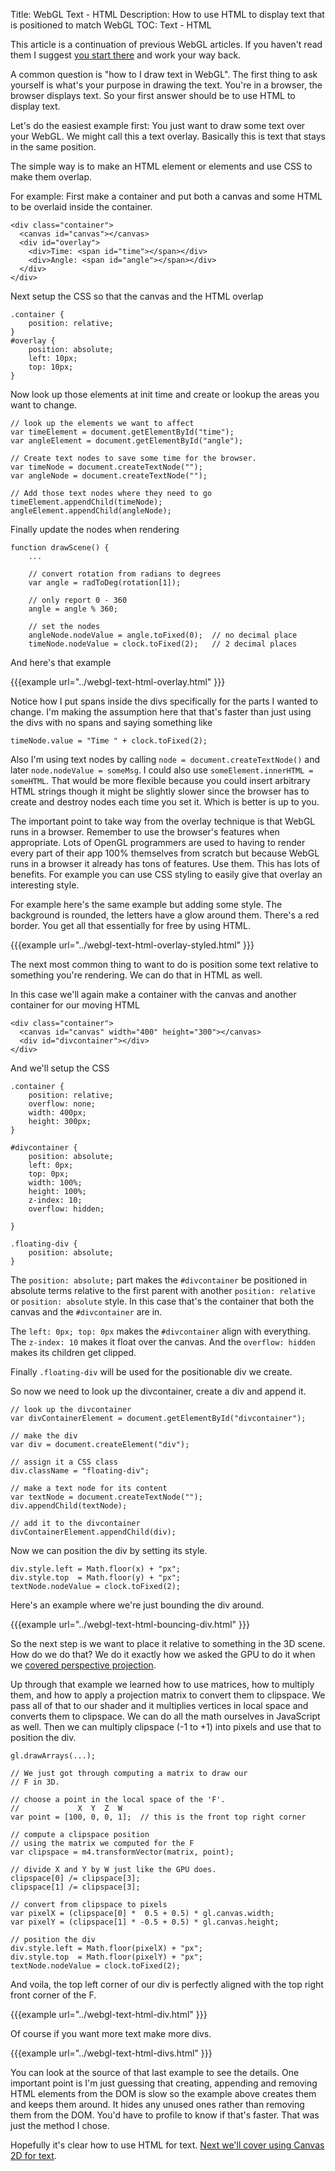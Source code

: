 Title: WebGL Text - HTML
Description: How to use HTML to display text that is positioned to match WebGL
TOC: Text - HTML


This article is a continuation of previous WebGL articles.  If you haven't
read them I suggest [you start there](webgl-3d-perspective.html) and work
your way back.

A common question is "how to I draw text in WebGL".  The first thing to
ask yourself is what's your purpose in drawing the text.  You're in a
browser, the browser displays text.  So your first answer should be to use
HTML to display text.

Let's do the easiest example first: You just want to draw some text over
your WebGL.  We might call this a text overlay.  Basically this is text
that stays in the same position.

The simple way is to make an HTML element or elements and use CSS to make
them overlap.

For example: First make a container and put both a canvas and some HTML to
be overlaid inside the container.

    <div class="container">
      <canvas id="canvas"></canvas>
      <div id="overlay">
        <div>Time: <span id="time"></span></div>
        <div>Angle: <span id="angle"></span></div>
      </div>
    </div>

Next setup the CSS so that the canvas and the HTML overlap

    .container {
        position: relative;
    }
    #overlay {
        position: absolute;
        left: 10px;
        top: 10px;
    }

Now look up those elements at init time and create or lookup the areas you want to
change.

    // look up the elements we want to affect
    var timeElement = document.getElementById("time");
    var angleElement = document.getElementById("angle");

    // Create text nodes to save some time for the browser.
    var timeNode = document.createTextNode("");
    var angleNode = document.createTextNode("");

    // Add those text nodes where they need to go
    timeElement.appendChild(timeNode);
    angleElement.appendChild(angleNode);

Finally update the nodes when rendering

    function drawScene() {
        ...

        // convert rotation from radians to degrees
        var angle = radToDeg(rotation[1]);

        // only report 0 - 360
        angle = angle % 360;

        // set the nodes
        angleNode.nodeValue = angle.toFixed(0);  // no decimal place
        timeNode.nodeValue = clock.toFixed(2);   // 2 decimal places

And here's that example

{{{example url="../webgl-text-html-overlay.html" }}}

Notice how I put spans inside the divs specifically for the parts I wanted to change. I'm making the
assumption here that that's faster than just using the divs with no spans and saying something like

    timeNode.value = "Time " + clock.toFixed(2);

Also I'm using text nodes by calling `node = document.createTextNode()`
and later `node.nodeValue = someMsg`.  I could also use
`someElement.innerHTML = someHTML`.  That would be more flexible because
you could insert arbitrary HTML strings though it might be slightly slower
since the browser has to create and destroy nodes each time you set it.
Which is better is up to you.

The important point to take way from the overlay technique is that WebGL
runs in a browser.  Remember to use the browser's features when
appropriate.  Lots of OpenGL programmers are used to having to render
every part of their app 100% themselves from scratch but because WebGL
runs in a browser it already has tons of features.  Use them.  This has
lots of benefits.  For example you can use CSS styling to easily give that
overlay an interesting style.

For example here's the same example but adding some style.  The background
is rounded, the letters have a glow around them.  There's a red border.
You get all that essentially for free by using HTML.

{{{example url="../webgl-text-html-overlay-styled.html" }}}

The next most common thing to want to do is position some text relative to
something you're rendering.  We can do that in HTML as well.

In this case we'll again make a container with the canvas and another
container for our moving HTML

    <div class="container">
      <canvas id="canvas" width="400" height="300"></canvas>
      <div id="divcontainer"></div>
    </div>

And we'll setup the CSS

    .container {
        position: relative;
        overflow: none;
        width: 400px;
        height: 300px;
    }

    #divcontainer {
        position: absolute;
        left: 0px;
        top: 0px;
        width: 100%;
        height: 100%;
        z-index: 10;
        overflow: hidden;

    }

    .floating-div {
        position: absolute;
    }

The `position: absolute;` part makes the `#divcontainer` be positioned in
absolute terms relative to the first parent with another `position:
relative` or `position: absolute` style.  In this case that's the
container that both the canvas and the `#divcontainer` are in.

The `left: 0px; top: 0px` makes the `#divcontainer` align with everything.
The `z-index: 10` makes it float over the canvas.  And the `overflow:
hidden` makes its children get clipped.

Finally `.floating-div` will be used for the positionable div we create.

So now we need to look up the divcontainer, create a div and append it.

    // look up the divcontainer
    var divContainerElement = document.getElementById("divcontainer");

    // make the div
    var div = document.createElement("div");

    // assign it a CSS class
    div.className = "floating-div";

    // make a text node for its content
    var textNode = document.createTextNode("");
    div.appendChild(textNode);

    // add it to the divcontainer
    divContainerElement.appendChild(div);


Now we can position the div by setting its style.

    div.style.left = Math.floor(x) + "px";
    div.style.top  = Math.floor(y) + "px";
    textNode.nodeValue = clock.toFixed(2);

Here's an example where we're just bounding the div around.

{{{example url="../webgl-text-html-bouncing-div.html" }}}

So the next step is we want to place it relative to something in the 3D
scene.  How do we do that?  We do it exactly how we asked the GPU to do it
when we [covered perspective projection](webgl-3d-perspective.html).

Up through that example we learned how to use matrices, how to multiply
them, and how to apply a projection matrix to convert them to clipspace.
We pass all of that to our shader and it multiplies vertices in local
space and converts them to clipspace.  We can do all the math ourselves in
JavaScript as well.  Then we can multiply clipspace (-1 to +1) into pixels
and use that to position the div.

    gl.drawArrays(...);

    // We just got through computing a matrix to draw our
    // F in 3D.

    // choose a point in the local space of the 'F'.
    //             X  Y  Z  W
    var point = [100, 0, 0, 1];  // this is the front top right corner

    // compute a clipspace position
    // using the matrix we computed for the F
    var clipspace = m4.transformVector(matrix, point);

    // divide X and Y by W just like the GPU does.
    clipspace[0] /= clipspace[3];
    clipspace[1] /= clipspace[3];

    // convert from clipspace to pixels
    var pixelX = (clipspace[0] *  0.5 + 0.5) * gl.canvas.width;
    var pixelY = (clipspace[1] * -0.5 + 0.5) * gl.canvas.height;

    // position the div
    div.style.left = Math.floor(pixelX) + "px";
    div.style.top  = Math.floor(pixelY) + "px";
    textNode.nodeValue = clock.toFixed(2);

And voila, the top left corner of our div is perfectly aligned
with the top right front corner of the F.

{{{example url="../webgl-text-html-div.html" }}}

Of course if you want more text make more divs.

{{{example url="../webgl-text-html-divs.html" }}}

You can look at the source of that last example to see the
details. One important point is I'm just guessing that
creating, appending and removing HTML elements from the DOM
is slow so the example above creates them and keeps them
around. It hides any unused ones rather than removing them
from the DOM. You'd have to profile to know if that's faster.
That was just the method I chose.

Hopefully it's clear how to use HTML for text. [Next we'll
cover using Canvas 2D for text](webgl-text-canvas2d.html).




